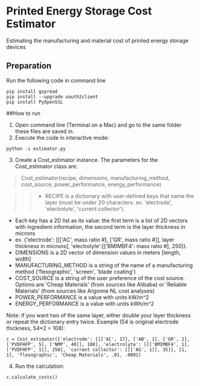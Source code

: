 # Printed Energy Storage Cost Estimator
Estimating the manufacturing and material cost of printed energy storage devices

## Preparation
Run the following code in command line
```
pip install gspread
pip install --upgrade oauth2client
pip install PyOpenSSL
```

##How to run
1. Open command line (Terminal on a Mac) and go to the same folder these files are saved in.
2. Execute the code in interactive mode: 
```
python -i estimator.py
```
3. Create a Cost_estimator instance. 
The parameters for the Cost_estimator class are:

> Cost_estimator(recipe, dimensions, manufacturing_method, cost_source, power_performance, energy_performance)

>> * RECIPE is a dictionary with user-defined keys that name the layer (must be under 20 characters. ex. 'electrode', 'electrolyte', 'current collector').
 * Each key has a 2D list as its value: the first term is a list of 2D vectors with ingredient information, the second term is the layer thickness in microns
 * ex. {'electrode': [[['AC', mass ratio #], ['GR', mass ratio #]], layer thickness in microns], 'electrolyte':[['BMIMBF4': mass ratio #], 250]}. 
* DIMENSIONS is a 2D vector of dimension values in meters [length, width]
* MANUFACTURING_METHOD is a string of the name of a manufacturing method ('flexographic', 'screen', 'blade coating')
* COST_SOURCE is a string of the user preference of the cost source. Options are 'Cheap Materials' (from sources like Alibaba) or 'Reliable Materials' (from sources like Argonne NL cost analyses)
* POWER_PERFORMANCE is a value with units kW/m^2
* ENERGY_PERFORMANCE is a value with units kWh/m^2

Note: if you want two of the same layer, either double your layer thickness or repeat the dictionary entry twice. Example (54 is original electrode thickness, 54*2 = 108): 
```
c = Cost_estimator({'electrode': [[['AC', 17], ['AB', 1], ['GR', 2], ['PVDFHFP', 5], ['NMP', 40]], 108], 'electrolyte': [[['BMIMBF4', 1], ['PVDFHFP', 1]], 250], 'current collector': [[['AG', 1]], 35]}, [1, 1], 'flexographic', 'Cheap Materials', .01, .0001)
```
4. Run the calculation: 
```
c.calculate_costs()
```
